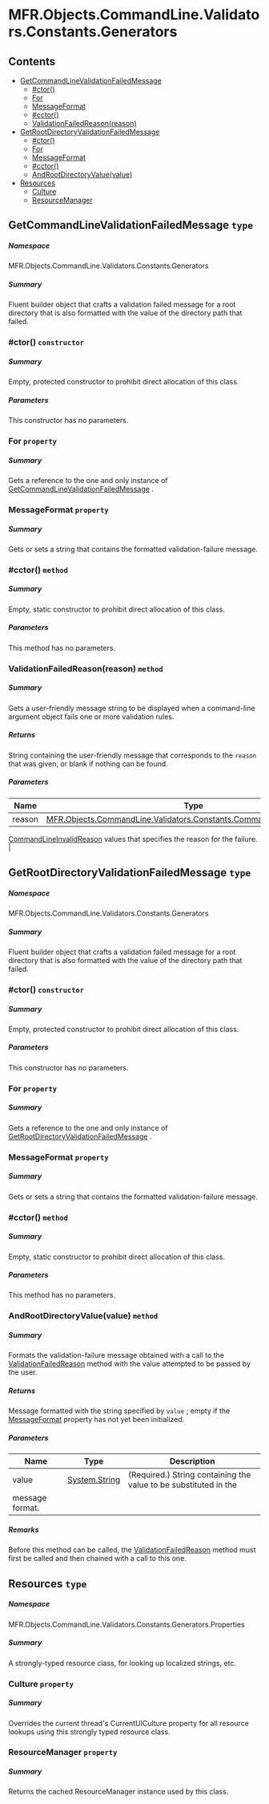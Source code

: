 <a name='assembly'></a>
# MFR.Objects.CommandLine.Validators.Constants.Generators

## Contents

- [GetCommandLineValidationFailedMessage](#T-MFR-Objects-CommandLine-Validators-Constants-Generators-GetCommandLineValidationFailedMessage 'MFR.Objects.CommandLine.Validators.Constants.Generators.GetCommandLineValidationFailedMessage')
  - [#ctor()](#M-MFR-Objects-CommandLine-Validators-Constants-Generators-GetCommandLineValidationFailedMessage-#ctor 'MFR.Objects.CommandLine.Validators.Constants.Generators.GetCommandLineValidationFailedMessage.#ctor')
  - [For](#P-MFR-Objects-CommandLine-Validators-Constants-Generators-GetCommandLineValidationFailedMessage-For 'MFR.Objects.CommandLine.Validators.Constants.Generators.GetCommandLineValidationFailedMessage.For')
  - [MessageFormat](#P-MFR-Objects-CommandLine-Validators-Constants-Generators-GetCommandLineValidationFailedMessage-MessageFormat 'MFR.Objects.CommandLine.Validators.Constants.Generators.GetCommandLineValidationFailedMessage.MessageFormat')
  - [#cctor()](#M-MFR-Objects-CommandLine-Validators-Constants-Generators-GetCommandLineValidationFailedMessage-#cctor 'MFR.Objects.CommandLine.Validators.Constants.Generators.GetCommandLineValidationFailedMessage.#cctor')
  - [ValidationFailedReason(reason)](#M-MFR-Objects-CommandLine-Validators-Constants-Generators-GetCommandLineValidationFailedMessage-ValidationFailedReason-MFR-Objects-CommandLine-Validators-Constants-CommandLineInvalidReason- 'MFR.Objects.CommandLine.Validators.Constants.Generators.GetCommandLineValidationFailedMessage.ValidationFailedReason(MFR.Objects.CommandLine.Validators.Constants.CommandLineInvalidReason)')
- [GetRootDirectoryValidationFailedMessage](#T-MFR-Objects-CommandLine-Validators-Constants-Generators-GetRootDirectoryValidationFailedMessage 'MFR.Objects.CommandLine.Validators.Constants.Generators.GetRootDirectoryValidationFailedMessage')
  - [#ctor()](#M-MFR-Objects-CommandLine-Validators-Constants-Generators-GetRootDirectoryValidationFailedMessage-#ctor 'MFR.Objects.CommandLine.Validators.Constants.Generators.GetRootDirectoryValidationFailedMessage.#ctor')
  - [For](#P-MFR-Objects-CommandLine-Validators-Constants-Generators-GetRootDirectoryValidationFailedMessage-For 'MFR.Objects.CommandLine.Validators.Constants.Generators.GetRootDirectoryValidationFailedMessage.For')
  - [MessageFormat](#P-MFR-Objects-CommandLine-Validators-Constants-Generators-GetRootDirectoryValidationFailedMessage-MessageFormat 'MFR.Objects.CommandLine.Validators.Constants.Generators.GetRootDirectoryValidationFailedMessage.MessageFormat')
  - [#cctor()](#M-MFR-Objects-CommandLine-Validators-Constants-Generators-GetRootDirectoryValidationFailedMessage-#cctor 'MFR.Objects.CommandLine.Validators.Constants.Generators.GetRootDirectoryValidationFailedMessage.#cctor')
  - [AndRootDirectoryValue(value)](#M-MFR-Objects-CommandLine-Validators-Constants-Generators-GetRootDirectoryValidationFailedMessage-AndRootDirectoryValue-System-String- 'MFR.Objects.CommandLine.Validators.Constants.Generators.GetRootDirectoryValidationFailedMessage.AndRootDirectoryValue(System.String)')
- [Resources](#T-MFR-Objects-CommandLine-Validators-Constants-Generators-Properties-Resources 'MFR.Objects.CommandLine.Validators.Constants.Generators.Properties.Resources')
  - [Culture](#P-MFR-Objects-CommandLine-Validators-Constants-Generators-Properties-Resources-Culture 'MFR.Objects.CommandLine.Validators.Constants.Generators.Properties.Resources.Culture')
  - [ResourceManager](#P-MFR-Objects-CommandLine-Validators-Constants-Generators-Properties-Resources-ResourceManager 'MFR.Objects.CommandLine.Validators.Constants.Generators.Properties.Resources.ResourceManager')

<a name='T-MFR-Objects-CommandLine-Validators-Constants-Generators-GetCommandLineValidationFailedMessage'></a>
## GetCommandLineValidationFailedMessage `type`

##### Namespace

MFR.Objects.CommandLine.Validators.Constants.Generators

##### Summary

Fluent builder object that crafts a validation failed message for a root
directory that is also formatted with the value of the directory path
that failed.

<a name='M-MFR-Objects-CommandLine-Validators-Constants-Generators-GetCommandLineValidationFailedMessage-#ctor'></a>
### #ctor() `constructor`

##### Summary

Empty, protected constructor to prohibit direct allocation of this class.

##### Parameters

This constructor has no parameters.

<a name='P-MFR-Objects-CommandLine-Validators-Constants-Generators-GetCommandLineValidationFailedMessage-For'></a>
### For `property`

##### Summary

Gets a reference to the one and only instance of
[GetCommandLineValidationFailedMessage](#T-MFR-Objects-CommandLine-Validators-Constants-Generators-GetCommandLineValidationFailedMessage 'MFR.Objects.CommandLine.Validators.Constants.Generators.GetCommandLineValidationFailedMessage')
.

<a name='P-MFR-Objects-CommandLine-Validators-Constants-Generators-GetCommandLineValidationFailedMessage-MessageFormat'></a>
### MessageFormat `property`

##### Summary

Gets or sets a string that contains the formatted validation-failure message.

<a name='M-MFR-Objects-CommandLine-Validators-Constants-Generators-GetCommandLineValidationFailedMessage-#cctor'></a>
### #cctor() `method`

##### Summary

Empty, static constructor to prohibit direct allocation of this class.

##### Parameters

This method has no parameters.

<a name='M-MFR-Objects-CommandLine-Validators-Constants-Generators-GetCommandLineValidationFailedMessage-ValidationFailedReason-MFR-Objects-CommandLine-Validators-Constants-CommandLineInvalidReason-'></a>
### ValidationFailedReason(reason) `method`

##### Summary

Gets a user-friendly message string to be displayed when a
command-line argument object fails one or more validation rules.

##### Returns

String containing the user-friendly message that corresponds to the
`reason` that was given, or blank if nothing can be found.

##### Parameters

| Name | Type | Description |
| ---- | ---- | ----------- |
| reason | [MFR.Objects.CommandLine.Validators.Constants.CommandLineInvalidReason](#T-MFR-Objects-CommandLine-Validators-Constants-CommandLineInvalidReason 'MFR.Objects.CommandLine.Validators.Constants.CommandLineInvalidReason') | One of the
[CommandLineInvalidReason](#T-MFR-Objects-CommandLine-Validators-Constants-CommandLineInvalidReason 'MFR.Objects.CommandLine.Validators.Constants.CommandLineInvalidReason')
values that specifies the reason for the failure. |

<a name='T-MFR-Objects-CommandLine-Validators-Constants-Generators-GetRootDirectoryValidationFailedMessage'></a>
## GetRootDirectoryValidationFailedMessage `type`

##### Namespace

MFR.Objects.CommandLine.Validators.Constants.Generators

##### Summary

Fluent builder object that crafts a validation failed message for a root
directory that is also formatted with the value of the directory path
that failed.

<a name='M-MFR-Objects-CommandLine-Validators-Constants-Generators-GetRootDirectoryValidationFailedMessage-#ctor'></a>
### #ctor() `constructor`

##### Summary

Empty, protected constructor to prohibit direct allocation of this class.

##### Parameters

This constructor has no parameters.

<a name='P-MFR-Objects-CommandLine-Validators-Constants-Generators-GetRootDirectoryValidationFailedMessage-For'></a>
### For `property`

##### Summary

Gets a reference to the one and only instance of [GetRootDirectoryValidationFailedMessage](#T-MFR-Objects-CommandLine-Validators-Constants-Generators-GetRootDirectoryValidationFailedMessage 'MFR.Objects.CommandLine.Validators.Constants.Generators.GetRootDirectoryValidationFailedMessage') .

<a name='P-MFR-Objects-CommandLine-Validators-Constants-Generators-GetRootDirectoryValidationFailedMessage-MessageFormat'></a>
### MessageFormat `property`

##### Summary

Gets or sets a string that contains the formatted validation-failure message.

<a name='M-MFR-Objects-CommandLine-Validators-Constants-Generators-GetRootDirectoryValidationFailedMessage-#cctor'></a>
### #cctor() `method`

##### Summary

Empty, static constructor to prohibit direct allocation of this class.

##### Parameters

This method has no parameters.

<a name='M-MFR-Objects-CommandLine-Validators-Constants-Generators-GetRootDirectoryValidationFailedMessage-AndRootDirectoryValue-System-String-'></a>
### AndRootDirectoryValue(value) `method`

##### Summary

Formats the validation-failure message obtained with a call to the
[ValidationFailedReason](#M-MFR-Objects-CommandLine-Validators-Constants-Generators-Factories-GetRootDirectoryValidationFailedMessage-ValidationFailedReason 'MFR.Objects.CommandLine.Validators.Constants.Generators.Factories.GetRootDirectoryValidationFailedMessage.ValidationFailedReason')
method with the value attempted to be passed by the user.

##### Returns

Message formatted with the string specified by `value` ; empty if the [MessageFormat](#P-MFR-Objects-CommandLine-Validators-Constants-Generators-Factories-GetRootDirectoryValidationFailedMessage-MessageFormat 'MFR.Objects.CommandLine.Validators.Constants.Generators.Factories.GetRootDirectoryValidationFailedMessage.MessageFormat')
property has not yet been initialized.

##### Parameters

| Name | Type | Description |
| ---- | ---- | ----------- |
| value | [System.String](http://msdn.microsoft.com/query/dev14.query?appId=Dev14IDEF1&l=EN-US&k=k:System.String 'System.String') | (Required.) String containing the value to be substituted in the
message format. |

##### Remarks

Before this method can be called, the [ValidationFailedReason](#M-MFR-Objects-CommandLine-Validators-Constants-Generators-Factories-GetRootDirectoryValidationFailedMessage-ValidationFailedReason 'MFR.Objects.CommandLine.Validators.Constants.Generators.Factories.GetRootDirectoryValidationFailedMessage.ValidationFailedReason')
method must first be called and then chained with a call to this one.

<a name='T-MFR-Objects-CommandLine-Validators-Constants-Generators-Properties-Resources'></a>
## Resources `type`

##### Namespace

MFR.Objects.CommandLine.Validators.Constants.Generators.Properties

##### Summary

A strongly-typed resource class, for looking up localized strings, etc.

<a name='P-MFR-Objects-CommandLine-Validators-Constants-Generators-Properties-Resources-Culture'></a>
### Culture `property`

##### Summary

Overrides the current thread's CurrentUICulture property for all
  resource lookups using this strongly typed resource class.

<a name='P-MFR-Objects-CommandLine-Validators-Constants-Generators-Properties-Resources-ResourceManager'></a>
### ResourceManager `property`

##### Summary

Returns the cached ResourceManager instance used by this class.
